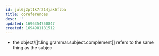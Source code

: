 ```yaml
---
id: jul6j2pt1k7r214jak6flba
title: coreferences
desc: ''
updated: 1696354750847
created: 1694981181512
---
```


- the object/[[t.ling.grammar.subject.complement]] refers to the same thing as the subjec